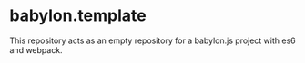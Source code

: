 # babylon.template
This repository acts as an empty repository for a babylon.js project with es6 and webpack.


